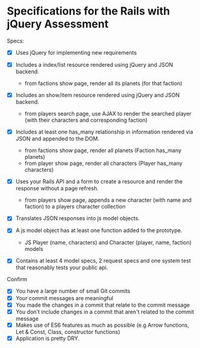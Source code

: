 # Specifications for the Rails with jQuery Assessment

Specs:
- [x] Uses jQuery for implementing new requirements

- [x] Includes a index/list resource rendered using jQuery and JSON backend.
    * from factions show page, render all its planets (for that faction)

- [x] Includes an show/item resource rendered using jQuery and JSON backend.
    * from players search page, use AJAX to render the searched player (with their characters and corresponding faction)

- [x] Includes at least one has_many relationship in information rendered via JSON and appended to the DOM.
    * from factions show page, render all planets (Faction has_many planets)
    * from player show page, render all characters (Player has_many characters)

- [x] Uses your Rails API and a form to create a resource and render the response without a page refresh.
   * from players show page, appends a new character (with name and faction) to a players character collection

- [x] Translates JSON responses into js model objects.

- [x] A js model object has at least one function added to the prototype.
    * JS Player (name, characters) and Character (player, name, faction) models

- [x] Contains at least 4 model specs, 2 request specs and one system test that reasonably tests your public api.

Confirm
- [x] You have a large number of small Git commits
- [x] Your commit messages are meaningful
- [x] You made the changes in a commit that relate to the commit message
- [x] You don't include changes in a commit that aren't related to the commit message
- [x] Makes use of ES6 features as much as possible (e.g Arrow functions, Let & Const, Class, constructor functions)
- [x] Application is pretty DRY.
